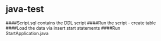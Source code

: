 # java-test
####Script.sql contains the DDL script 
####Run the script - create table
####Load the data via insert start statements
####Run StartApplication.java

